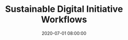 ---
layout: poster
title: "Sustainable Digital Initiative Workflows"
description: "Managing digital initiatives with limited staff can be challenging. Learn how a mid-sized university applied technical services librarians’ metadata expertise, liaison librarians’ relationships with faculty and knowledge of subject areas, and systems staffs’ technical expertise to make the process more efficient and sustainable. Find out how interdepartmental collaboration and implementation of time-saving scripts and free tools worked well and where there are still opportunities for improvement."
date: 2020-07-01 08:00:00
presenters:
  - {
      name: Marsha Miles,
      bio: Marsha Miles is Head of Collections and Digital Initiatives at Cleveland State University. She holds a Master in Library and Information Science degree from Kent State University. She oversees the Collections and Resource Management unit of the Michael Schwartz Library which includes acquisitions, cataloging, collection management, digital initiatives, donations, electronic resources, government documents, knowledge-bases, serials, systems and the Department of Special Collections. Marsha’s research interests include digital libraries, metadata, and scholarly communication.,
      institution: Cleveland State University
    }
video: "//www.youtube.com/embed/{video-is}"
isStaticPost: false
published: false
---